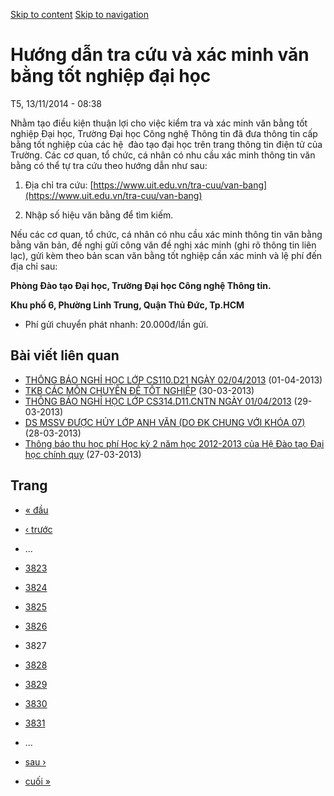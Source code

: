 [Skip to content](https://daa.uit.edu.vn/thongbao/huong-dan-tra-cuu-va-xac-minh-van-bang-tot-nghiep-dai-hoc?page=3826#main)
 [Skip to navigation](https://daa.uit.edu.vn/thongbao/huong-dan-tra-cuu-va-xac-minh-van-bang-tot-nghiep-dai-hoc?page=3826#main-nav)

Hướng dẫn tra cứu và xác minh văn bằng tốt nghiệp đại học
=========================================================

T5, 13/11/2014 - 08:38

Nhằm tạo điều kiện thuận lợi cho việc kiểm tra và xác minh văn bằng tốt nghiệp Đại học, Trường Đại học Công nghệ Thông tin đã đưa thông tin cấp bằng tốt nghiệp của các hệ  đào tạo đại học trên trang thông tin điện tử của Trường. Các cơ quan, tổ chức, cá nhân có nhu cầu xác minh thông tin văn bằng có thể tự tra cứu theo hướng dẫn như sau:

1.  Địa chỉ tra cứu: [https://www.uit.edu.vn/tra-cuu/van-bang](https://www.uit.edu.vn/tra-cuu/van-bang)
    
2.  Nhập số hiệu văn bằng để tìm kiếm.

Nếu các cơ quan, tổ chức, cá nhân có nhu cầu xác minh thông tin văn bằng bằng văn bản, đề nghị gửi công văn đề nghị xác minh (ghi rõ thông tin liên lạc), gửi kèm theo bản scan văn bằng tốt nghiệp cần xác minh và lệ phí đến địa chỉ sau:  

**Phòng Đào tạo Đại học, Trường Đại học Công nghệ Thông tin.**

**Khu phố 6, Phường Linh Trung, Quận Thủ Đức, Tp.HCM**

*   Phí gửi chuyển phát nhanh: 20.000đ/lần gửi.

Bài viết liên quan
------------------

*   [THÔNG BÁO NGHỈ HỌC LỚP CS110.D21 NGÀY 02/04/2013](https://daa.uit.edu.vn/thongbao/thong-bao-nghi-hoc-lop-cs110d21-ngay-02042013)
     (01-04-2013)
*   [TKB CÁC MÔN CHUYÊN ĐỀ TỐT NGHIỆP](https://daa.uit.edu.vn/thongbao/tkb-cac-mon-chuyen-de-tot-nghiep)
     (30-03-2013)
*   [THÔNG BÁO NGHỈ HỌC LỚP CS314.D11.CNTN NGÀY 01/04/2013](https://daa.uit.edu.vn/thongbao/thong-bao-nghi-hoc-lop-cs314d11cntn-ngay-01042013)
     (29-03-2013)
*   [DS MSSV ĐƯỢC HỦY LỚP ANH VĂN (DO ĐK CHUNG VỚI KHÓA 07)](https://daa.uit.edu.vn/thongbao/ds-mssv-duoc-huy-lop-anh-van-do-dk-chung-voi-khoa-07)
     (28-03-2013)
*   [Thông báo thu học phí Học kỳ 2 năm học 2012-2013 của Hệ Đào tạo Đại học chính quy](https://daa.uit.edu.vn/thongbao/thong-bao-thu-hoc-phi-hoc-ky-2-nam-hoc-2012-2013-cua-he-dao-tao-dai-hoc-chinh-quy)
     (27-03-2013)

Trang
-----

*   [« đầu](https://daa.uit.edu.vn/thongbao/huong-dan-tra-cuu-va-xac-minh-van-bang-tot-nghiep-dai-hoc "Đến trang đầu tiên")
    
*   [‹ trước](https://daa.uit.edu.vn/thongbao/huong-dan-tra-cuu-va-xac-minh-van-bang-tot-nghiep-dai-hoc?page=3825 "Đến trang kế trước")
    
*   …
*   [3823](https://daa.uit.edu.vn/thongbao/huong-dan-tra-cuu-va-xac-minh-van-bang-tot-nghiep-dai-hoc?page=3822 "Đến trang 3823")
    
*   [3824](https://daa.uit.edu.vn/thongbao/huong-dan-tra-cuu-va-xac-minh-van-bang-tot-nghiep-dai-hoc?page=3823 "Đến trang 3824")
    
*   [3825](https://daa.uit.edu.vn/thongbao/huong-dan-tra-cuu-va-xac-minh-van-bang-tot-nghiep-dai-hoc?page=3824 "Đến trang 3825")
    
*   [3826](https://daa.uit.edu.vn/thongbao/huong-dan-tra-cuu-va-xac-minh-van-bang-tot-nghiep-dai-hoc?page=3825 "Đến trang 3826")
    
*   3827
*   [3828](https://daa.uit.edu.vn/thongbao/huong-dan-tra-cuu-va-xac-minh-van-bang-tot-nghiep-dai-hoc?page=3827 "Đến trang 3828")
    
*   [3829](https://daa.uit.edu.vn/thongbao/huong-dan-tra-cuu-va-xac-minh-van-bang-tot-nghiep-dai-hoc?page=3828 "Đến trang 3829")
    
*   [3830](https://daa.uit.edu.vn/thongbao/huong-dan-tra-cuu-va-xac-minh-van-bang-tot-nghiep-dai-hoc?page=3829 "Đến trang 3830")
    
*   [3831](https://daa.uit.edu.vn/thongbao/huong-dan-tra-cuu-va-xac-minh-van-bang-tot-nghiep-dai-hoc?page=3830 "Đến trang 3831")
    
*   …
*   [sau ›](https://daa.uit.edu.vn/thongbao/huong-dan-tra-cuu-va-xac-minh-van-bang-tot-nghiep-dai-hoc?page=3827 "Đến trang kế sau")
    
*   [cuối »](https://daa.uit.edu.vn/thongbao/huong-dan-tra-cuu-va-xac-minh-van-bang-tot-nghiep-dai-hoc?page=3863 "Đến trang cuối cùng")